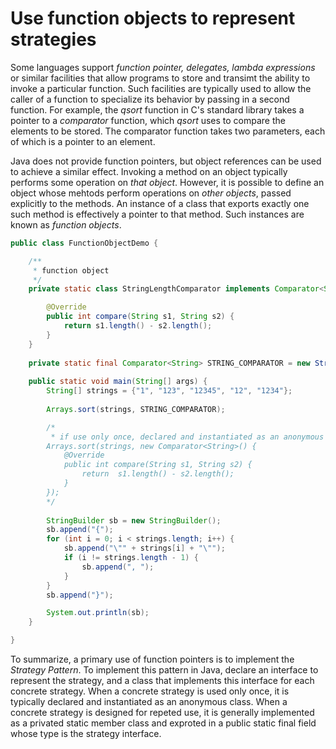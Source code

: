 # Use function objects to represent strategies

Some languages support *function pointer, delegates, lambda expressions* or similar facilities that allow programs to store and transimt the ability to invoke a particular function. Such facilities are typically used to allow the caller of a function to specialize its behavior by passing in a second function. For example, the *qsort* function in C's standard library takes a pointer to a *comparator* function, which *qsort* uses to compare the elements to be stored. The comparator function takes two parameters, each of which is a pointer to an element.

Java does not provide function pointers, but object references can be used to achieve a similar effect. Invoking a method on an object typically performs some operation on *that object*. However, it is possible to define an object whose mehtods perform operations on *other objects*, passed explicitly to the methods. An instance of a class that exports exactly one such method is effectively a pointer to that method. Such instances are known as *function objects*.

```java
public class FunctionObjectDemo {

    /**
     * function object
     */
    private static class StringLengthComparator implements Comparator<String> {

        @Override
        public int compare(String s1, String s2) {
            return s1.length() - s2.length();
        }
    }
    
    private static final Comparator<String> STRING_COMPARATOR = new StringLengthComparator();
    
    public static void main(String[] args) {
        String[] strings = {"1", "123", "12345", "12", "1234"};
        
        Arrays.sort(strings, STRING_COMPARATOR);

        /*
         * if use only once, declared and instantiated as an anonymous class
        Arrays.sort(strings, new Comparator<String>() {
            @Override
            public int compare(String s1, String s2) {
                return  s1.length() - s2.length();
            }
        });
        */
        
        StringBuilder sb = new StringBuilder();
        sb.append("{");
        for (int i = 0; i < strings.length; i++) {
            sb.append("\"" + strings[i] + "\"");
            if (i != strings.length - 1) {
                sb.append(", ");
            }
        }
        sb.append("}");

        System.out.println(sb);
    }

}
```

To summarize, a primary use of function pointers is to implement the *Strategy Pattern*. To implement this pattern in Java, declare an interface to represent the strategy, and a class that implements this interface for each concrete strategy. When a concrete strategy is used only once, it is typically declared and instantiated as an anonymous class. When a concrete strategy is designed for repeted use, it is generally implemented as a privated static member class and exproted in a public static final field whose type is the strategy interface.